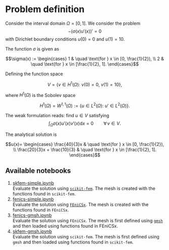 # Problem definition

Consider the interval domain $\Omega = [0, 1]$. We consider the problem
$$-(\sigma(x) u'(x) )' = 0$$
with Dirichlet boundary conditions $u(0)=0$ and $u(1)=10$.

The function $\sigma$ is given as
```math
\sigma(x) :=
\begin{cases}
1 & \quad \text{for } x \in [0, \frac{1}{2}), \\
2 & \quad \text{for } x \in [\frac{1}{2}, 1].
\end{cases}
```

Defining the function space
```math
V = \{ v \in H^1(\Omega) : \ v(0)=0, \ v(1)=10 \},
```
where $H^1(\Omega)$ is the Sobolev space
```math
H^1(\Omega) = W^{1,1} (\Omega) := \{ u \in L^2(\Omega) : \ u' \in L^2(\Omega) \}.
```

The weak formulation reads: find $u \in V$ satisfying
$$\int_\Omega \sigma(x) u'(x) v'(x) \mathrm{d}x = 0  \qquad \forall \, v \in V.$$

The analytical solution is
```math
u(x)=
\begin{cases}
\frac{40}{3}x & \quad \text{for } x \in [0, \frac{1}{2}), \\
\frac{20}{3}x + \frac{10}{3} & \quad \text{for } x \in [\frac{1}{2}, 1].
\end{cases}
```


## Available notebooks

1. [skfem-simple.ipynb](./skfem-simple/skfem-simple.ipynb) <br>
   Evaluate the solution using [`scikit-fem`](https://github.com/kinnala/scikit-fem). The mesh is created with the functions found in `scikit-fem`.
2. [fenics-simple.ipynb](./fenics-simple/fenics-simple.ipynb) <br>
    Evaluate the solution using [`FEniCSx`](https://fenicsproject.org/). The mesh is created with the functions found in `FEniCSx`.
3. [fenics-gmsh.ipynb](./fenics-gmsh/fenics-gmsh.ipynb) <br>
    Evaluate the solution using `FEniCSx`. The mesh is first defined using [`gmsh`](https://gmsh.info/) and then loaded using functions found in FEniCSx.
4. [skfem-gmsh.ipynb](./skfem-gmsh/skfem-gmsh.ipynb) <br>
    Evaluate the solution using `scikit-fem`. The mesh is first defined using `gmsh` and then loaded using functions found in `scikit-fem`.
   
